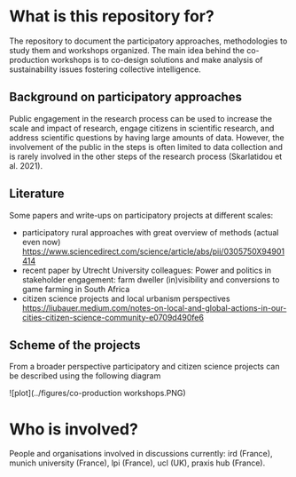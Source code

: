 # What is this repository for?
The repository to document the participatory approaches, methodologies to study them and workshops organized.
The main idea behind the co-production workshops is to co-design solutions and make analysis of sustainability issues fostering collective intelligence. 

## Background on participatory approaches 

Public engagement in the research process can be used to increase the scale and impact of research, engage citizens in scientific research, and address scientific questions by having large amounts of data. However, the involvement of the public in the steps is often limited to data collection and is rarely involved in the other steps of the research process (Skarlatidou et al. 2021). 

## Literature 

Some papers and write-ups on participatory projects at different scales:

- participatory rural approaches with great overview of methods (actual even now) https://www.sciencedirect.com/science/article/abs/pii/0305750X94901414
- recent paper by Utrecht University colleagues: Power and politics in stakeholder engagement: farm dweller (in)visibility and conversions to game farming in South Africa
- citizen science projects and local urbanism perspectives https://liubauer.medium.com/notes-on-local-and-global-actions-in-our-cities-citizen-science-community-e0709d490fe6 


## Scheme of the projects 

From a broader perspective participatory and citizen science projects can be described using the following diagram

![plot](../figures/co-production workshops.PNG)

# Who is involved?
People and organisations involved in discussions currently: ird (France), munich university (France), lpi (France), ucl (UK), praxis hub (France). 


